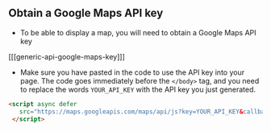 ## Obtain a Google Maps API key

+ To be able to display a map, you will need to obtain a Google Maps API key

[[[generic-api-google-maps-key]]]

+ Make sure you have pasted in the code to use the API key into your page. The code goes immediately before the `</body>` tag, and you need to replace the words `YOUR_API_KEY` with the API key you just generated.

```html
<script async defer
   src="https://maps.googleapis.com/maps/api/js?key=YOUR_API_KEY&callback=initMap">
 </script>
 ```
